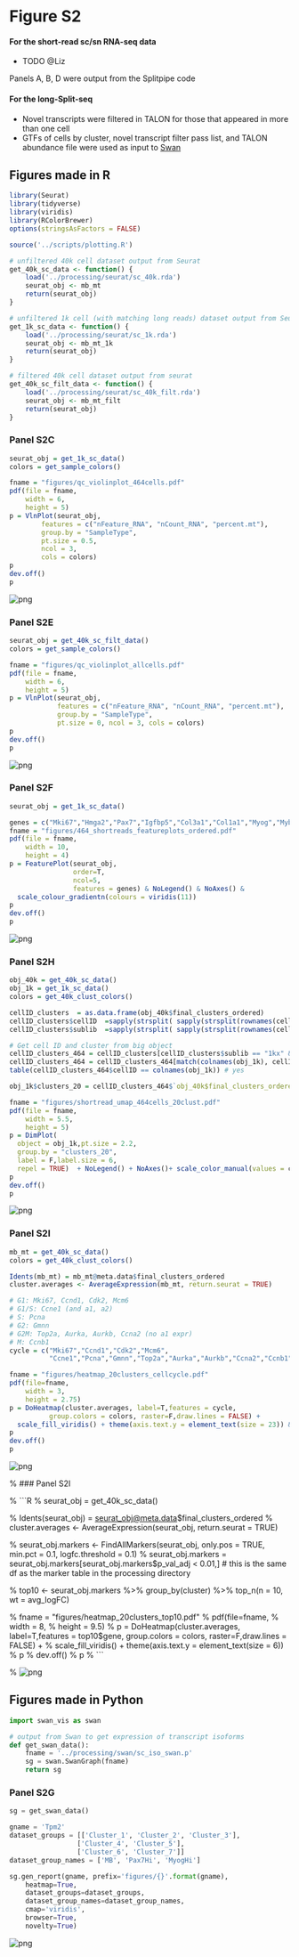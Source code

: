 # Figure S2

#### For the short-read sc/sn RNA-seq data
* TODO @Liz

Panels A, B, D were output from the Splitpipe code

#### For the long-Split-seq
* Novel transcripts were filtered in TALON for those that appeared in more than one cell
* GTFs of cells by cluster, novel transcript filter pass list, and TALON abundance file were used as input to [Swan](https://github.com/mortazavilab/swan_vis/tree/master/swan_vis)

## Figures made in R

```R
library(Seurat)
library(tidyverse)
library(viridis)
library(RColorBrewer)
options(stringsAsFactors = FALSE)

source('../scripts/plotting.R')
```

```R
# unfiltered 40k cell dataset output from Seurat
get_40k_sc_data <- function() {
    load('../processing/seurat/sc_40k.rda')
    seurat_obj <- mb_mt
    return(seurat_obj)
}

# unfiltered 1k cell (with matching long reads) dataset output from Seurat
get_1k_sc_data <- function() {
    load('../processing/seurat/sc_1k.rda')
    seurat_obj <- mb_mt_1k
    return(seurat_obj)
}

# filtered 40k cell dataset output from seurat
get_40k_sc_filt_data <- function() {
    load('../processing/seurat/sc_40k_filt.rda')
    seurat_obj <- mb_mt_filt
    return(seurat_obj)
}
```

### Panel S2C


```R
seurat_obj = get_1k_sc_data()
colors = get_sample_colors()

fname = "figures/qc_violinplot_464cells.pdf"
pdf(file = fname,
    width = 6,
    height = 5)
p = VlnPlot(seurat_obj,
        features = c("nFeature_RNA", "nCount_RNA", "percent.mt"),
        group.by = "SampleType",
        pt.size = 0.5,
        ncol = 3,
        cols = colors)
p
dev.off()
p
```

![png](figures/output_4_1.png)
    


### Panel S2E


```R
seurat_obj = get_40k_sc_filt_data()
colors = get_sample_colors()

fname = "figures/qc_violinplot_allcells.pdf"
pdf(file = fname,
    width = 6,
    height = 5)
p = VlnPlot(seurat_obj,
            features = c("nFeature_RNA", "nCount_RNA", "percent.mt"),
            group.by = "SampleType",
            pt.size = 0, ncol = 3, cols = colors)
p
dev.off()
p
```

![png](figures/output_6_1.png)
    


### Panel S2F


```R
seurat_obj = get_1k_sc_data()

genes = c("Mki67","Hmga2","Pax7","Igfbp5","Col3a1","Col1a1","Myog","Mybph","Myh3","Rbm24")
fname = "figures/464_shortreads_featureplots_ordered.pdf"
pdf(file = fname,
    width = 10, 
    height = 4)
p = FeaturePlot(seurat_obj,
                order=T,
                ncol=5,
                features = genes) & NoLegend() & NoAxes() & 
  scale_colour_gradientn(colours = viridis(11))
p
dev.off()
p
```

![png](figures/output_8_2.png)
    


<!-- ### Panel S2G


```R
seurat_obj = get_40k_sc_data()
colors = get_celltype_colors()

seurat_obj@meta.data$grouped_clusters  = seurat_obj@meta.data$final_clusters_ordered 
Idents(seurat_obj) = seurat_obj@meta.data$grouped_clusters

seurat_obj=RenameIdents(seurat_obj,
                   '1'='MB', 
                   '2'='MB',
                   '3'='MB',
                   '4'='MB',
                   '5'='MB',
                   '6'='MB',
                   '7'='MB',
                   '8'='MNC',
                   '9'='MNC',
                   '10'='MNC',
                   '11'='MNC',
                   '12'='MNC',
                   '13'='MNC',
                   '14'='MNC',
                   '15'='MNC',
                   '16'='MT',
                   '17'='MT',
                   '18'='MT',
                   '19'='MT',
                   '20'='MT')
seurat_obj@meta.data$grouped_clusters = Idents(seurat_obj)

fname = "figures/shortread_umap_mb_mt_mnc.pdf"
pdf(file = fname,
    width = 5.5, 
    height = 5)
p = DimPlot(
  object = seurat_obj,
  group.by = "grouped_clusters",
  label = F,label.size = 6,
  repel = TRUE)  + NoLegend() + NoAxes()+ scale_color_manual(values = colors)
p
dev.off()
p
```
    
![png](figures/output_10_1.png) -->
    


### Panel S2H


```R
obj_40k = get_40k_sc_data()
obj_1k = get_1k_sc_data()
colors = get_40k_clust_colors()

cellID_clusters  = as.data.frame(obj_40k$final_clusters_ordered)
cellID_clusters$cellID  =sapply(strsplit( sapply(strsplit(rownames(cellID_clusters), ":"), "[[", 2), "_"), "[[", 1)
cellID_clusters$sublib  =sapply(strsplit( sapply(strsplit(rownames(cellID_clusters), ":"), "[[", 2), "_"), "[[", 2)

# Get cell ID and cluster from big object
cellID_clusters_464 = cellID_clusters[cellID_clusters$sublib == "1kx" & cellID_clusters$cellID %in% colnames(obj_1k),]
cellID_clusters_464 = cellID_clusters_464[match(colnames(obj_1k), cellID_clusters_464$cellID),]
table(cellID_clusters_464$cellID == colnames(obj_1k)) # yes

obj_1k$clusters_20 = cellID_clusters_464$`obj_40k$final_clusters_ordered`

fname = "figures/shortread_umap_464cells_20clust.pdf"
pdf(file = fname,
    width = 5.5, 
    height = 5)
p = DimPlot(
  object = obj_1k,pt.size = 2.2,
  group.by = "clusters_20",
  label = F,label.size = 6,
  repel = TRUE)  + NoLegend() + NoAxes()+ scale_color_manual(values = colors)
p
dev.off()
p
```

![png](figures/output_12_2.png)
    


### Panel S2I


```R
mb_mt = get_40k_sc_data()
colors = get_40k_clust_colors()

Idents(mb_mt) = mb_mt@meta.data$final_clusters_ordered
cluster.averages <- AverageExpression(mb_mt, return.seurat = TRUE)

# G1: Mki67, Ccnd1, Cdk2, Mcm6 
# G1/S: Ccne1 (and a1, a2)
# S: Pcna
# G2: Gmnn
# G2M: Top2a, Aurka, Aurkb, Ccna2 (no a1 expr)
# M: Ccnb1
cycle = c("Mki67","Ccnd1","Cdk2","Mcm6",
          "Ccne1","Pcna","Gmnn","Top2a","Aurka","Aurkb","Ccna2","Ccnb1")

fname = "figures/heatmap_20clusters_cellcycle.pdf"
pdf(file=fname,
    width = 3, 
    height = 2.75)
p = DoHeatmap(cluster.averages, label=T,features = cycle, 
          group.colors = colors, raster=F,draw.lines = FALSE) + 
  scale_fill_viridis() + theme(axis.text.y = element_text(size = 23)) & NoLegend()
p
dev.off()
p
```

![png](figures/output_14_2.png)
    


% ### Panel S2I


% ```R
% seurat_obj = get_40k_sc_data()

% Idents(seurat_obj) = seurat_obj@meta.data$final_clusters_ordered
% cluster.averages <- AverageExpression(seurat_obj, return.seurat = TRUE)

% seurat_obj.markers <- FindAllMarkers(seurat_obj, only.pos = TRUE, min.pct = 0.1, logfc.threshold = 0.1)
% seurat_obj.markers = seurat_obj.markers[seurat_obj.markers$p_val_adj < 0.01,] # this is the same df as the marker table in the processing directory

% top10 <- seurat_obj.markers %>% group_by(cluster) %>% top_n(n = 10, wt = avg_logFC)


% fname = "figures/heatmap_20clusters_top10.pdf"
% pdf(file=fname,
%     width = 8, 
%     height = 9.5)
% p = DoHeatmap(cluster.averages, label=T,features = top10$gene, group.colors = colors, raster=F,draw.lines = FALSE) + 
%   scale_fill_viridis() + theme(axis.text.y = element_text(size = 6))
% p
% dev.off()
% p
% ```

% ![png](figures/output_16_2.png)
    

## Figures made in Python

```python
import swan_vis as swan

# output from Swan to get expression of transcript isoforms
def get_swan_data():
    fname = '../processing/swan/sc_iso_swan.p'
    sg = swan.SwanGraph(fname)
    return sg
```

### Panel S2G

```python
sg = get_swan_data()

gname = 'Tpm2'
dataset_groups = [['Cluster_1', 'Cluster_2', 'Cluster_3'], 
                 ['Cluster_4', 'Cluster_5'],
                 ['Cluster_6', 'Cluster_7']]
dataset_group_names = ['MB', 'Pax7Hi', 'MyogHi']

sg.gen_report(gname, prefix='figures/{}'.format(gname),
    heatmap=True, 
    dataset_groups=dataset_groups,
    dataset_group_names=dataset_group_names,
    cmap='viridis', 
    browser=True,
    novelty=True)
```

![png](Tpm2_browser.png)
